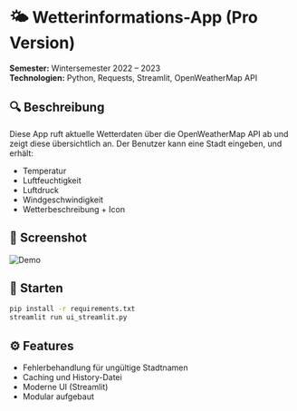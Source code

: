 # 🌤 Wetterinformations-App (Pro Version)

**Semester:** Wintersemester 2022 – 2023  
**Technologien:** Python, Requests, Streamlit, OpenWeatherMap API

## 🔍 Beschreibung
Diese App ruft aktuelle Wetterdaten über die OpenWeatherMap API ab und zeigt diese übersichtlich an. Der Benutzer kann eine Stadt eingeben, und erhält:

- Temperatur
- Luftfeuchtigkeit
- Luftdruck
- Windgeschwindigkeit
- Wetterbeschreibung + Icon

## 📸 Screenshot
![Demo](assets/icons/example.png)

## 🚀 Starten
```bash
pip install -r requirements.txt
streamlit run ui_streamlit.py
```

## ⚙️ Features
- Fehlerbehandlung für ungültige Stadtnamen
- Caching und History-Datei
- Moderne UI (Streamlit)
- Modular aufgebaut
